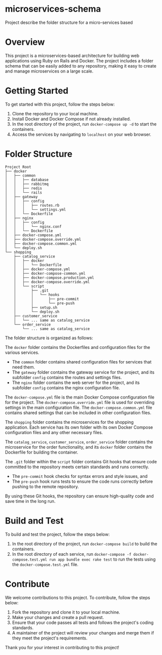 # microservices-schema
Project describe the folder structure for a micro-services based

# Overview
This project is a microservices-based architecture for building web applications using Ruby on Rails and Docker. The project includes a folder schema that can be easily added to any repository, making it easy to create and manage microservices on a large scale.

# Getting Started
To get started with this project, follow the steps below:

1. Clone the repository to your local machine.
2. Install Docker and Docker Compose if not already installed.
3. In the root directory of the project, run `docker-compose up -d` to start the containers.
4. Access the services by navigating to `localhost` on your web browser.

# Folder Structure
```
Project Root
├── docker
│   ├── common
│   │   ├── database
│   │   ├── rabbitmq
│   │   ├── redis
│   │   └── rails
│   ├── gateway
│   │   ├── config
│   │   │   ├── routes.rb
│   │   │   └── settings.yml
│   │   └── Dockerfile
│   ├── nginx
│   │   ├── config
│   │   │   └── nginx.conf
│   │   └── Dockerfile
│   ├── docker-compose.yml
│   ├── docker-compose.override.yml
│   ├── docker-compose.common.yml
│   └── deploy.sh
└── shopping
    ├── catalog_service
    │   ├── docker
    │   │   └── Dockerfile
    │   ├── docker-compose.yml
    │   ├── docker-compose-common.yml
    │   ├── docker-compose.production.yml
    │   ├── docker-compose.override.yml
    │   └── script
    │       ├── .git
    │       │   └── hooks
    │       │       ├── pre-commit
    │       │       └── pre-push
    │       ├── setup.sh
    │       └── deploy.sh
    ├── customer_service
    │   └── ... same as catalog_service
    └── order_service
        └── ... same as catalog_service
```

The folder structure is organized as follows:

The `docker` folder contains the Dockerfiles and configuration files for the various services.

- The `common` folder contains shared configuration files for services that need them.
- The `gateway` folder contains the gateway service for the project, and its subfolder `config` contains the routes and settings files.
- The `nginx` folder contains the web server for the project, and its subfolder `config` contains the nginx configuration file.

The `docker-compose.yml` file is the main Docker Compose configuration file for the project. The `docker-compose.override.yml` file is used for overriding settings in the main configuration file. The `docker-compose.common.yml` file contains shared settings that can be included in other configuration files.

The `shopping` folder contains the microservices for the shopping application. Each service has its own folder with its own Docker Compose configuration files and any other necessary files.

The `catalog_service`, `customer_service`, `order_service` folder contains the microservice for the order functionality, and its `docker` folder contains the Dockerfile for building the container.

The `.git` folder within the `script` folder contains Git hooks that ensure code committed to the repository meets certain standards and runs correctly. 

- The `pre-commit` hook checks for syntax errors and style issues, and 
- The `pre-push` hook runs tests to ensure the code runs correctly before pushing to the remote repository. 

By using these Git hooks, the repository can ensure high-quality code and save time in the long run.

# Build and Test
To build and test the project, follow the steps below:

1. In the root directory of the project, run `docker-compose build` to build the containers.
2. In the root directory of each service, run `docker-compose -f docker-compose.test.yml run app bundle exec rake test` to run the tests using the `docker-compose.test.yml` file.

# Contribute
We welcome contributions to this project. To contribute, follow the steps below:

1. Fork the repository and clone it to your local machine.
2. Make your changes and create a pull request.
3. Ensure that your code passes all tests and follows the project's coding standards.
4. A maintainer of the project will review your changes and merge them if they meet the project's requirements.

Thank you for your interest in contributing to this project!
